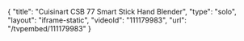 {
    "title": "Cuisinart CSB 77 Smart Stick Hand Blender",
    "type": "solo",
    "layout": "iframe-static",
    "videoId": "111179983",
    "url": "\/tvpembed\/111179983"
}